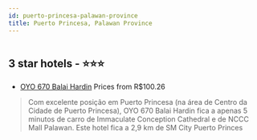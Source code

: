 ```yaml
---
id: puerto-princesa-palawan-province
title: Puerto Princesa, Palawan Province
---
```


<center><img src="https://i.travelapi.com/hotels/45000000/44370000/44361800/44361717/03317c76_z.jpg" alt="" /></center>


##  3 star hotels - ⭐️⭐️⭐️

-    [OYO 670 Balai Hardin](https://www.hurb.com/br/aud/https://www.hurb.com/br/hotels/puerto-princesa/oyo-670-balai-hardin-HT-SJKM?cmp=18055) Prices from R$100.26
   > Com excelente posição em Puerto Princesa (na área de Centro da Cidade de Puerto Princesa), OYO 670 Balai Hardin fica a apenas 5 minutos de carro de Immaculate Conception Cathedral e de NCCC Mall Palawan.  Este hotel fica a 2,9 km de SM City Puerto Princes
